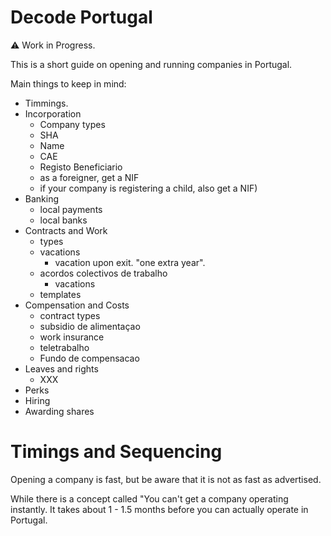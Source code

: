 # Decode Portugal

⚠️ Work in Progress.

This is a short guide on opening and running companies in Portugal.

Main things to keep in mind:
- Timmings. 
- Incorporation
    - Company types
    - SHA
    - Name
    - CAE
    - Registo Beneficiario
    - as a foreigner, get a NIF
    - if your company is registering a child, also get a NIF)
- Banking
    - local payments
    - local banks
- Contracts and Work
    - types
    - vacations 
        - vacation upon exit. "one extra year".  
    - acordos colectivos de trabalho
        - vacations
    - templates 
- Compensation and Costs
    - contract types
    - subsidio de alimentaçao
    - work insurance
    - teletrabalho
    - Fundo de compensacao
- Leaves and rights
    - XXX 
- Perks
- Hiring
- Awarding shares


# Timings and Sequencing

Opening a company is fast, but be aware that it is not as fast as advertised. 

While there is a concept called "You can't get a company operating instantly. It takes about 1 - 1.5 months before you can actually operate in Portugal.
